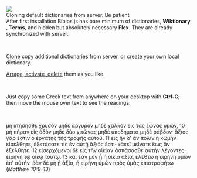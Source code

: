 <img src="../resources/icons/128x128.png" id="bookImg">

<div id="dicts-cloning" class="red is-hidden">
    Cloning default dictionaries from server. Be patient
</div>

<div id="dicts-cloned" class="is-hidden">
    After first installation Biblos.js has bare minimum of dictionaries, <b>Wiktionary</b> <!-- (based on <span class="external">https://en.wiktionary.org/wiki/Category:Ancient_Greek_language</span>) -->, <b>Terms</b>, and hidden but absolutely necessary <b>Flex</b>. They are already synchronized with server.
</div>

&nbsp;

<a href="#" data-section="remote-dicts">Clone</a> copy additional dictionaries from server, or create your own local dictionary.
<!-- or <a href="#" data-section="csv">import</a> dictionary from CSV files. -->

<a href="#" data-section="arrange-dicts">Arrage, activate, delete</a> them as you like.

&nbsp;

Just copy some Greek text from anywhere on your desktop with **Ctrl-C**; then move the mouse over text to see the readings:

&nbsp;

μὴ κτήσησθε χρυσὸν μηδὲ ἄργυρον μηδὲ χαλκὸν εἰς τὰς ζώνας ὑμῶν, 10 μὴ πήραν εἰς ὁδὸν μηδὲ δύο χιτῶνας μηδὲ ὑποδήματα μηδὲ ῥάβδον· ἄξιος γὰρ ἐστιν ὁ ἐργάτης τῆς τροφῆς αὐτοῦ. 11 εἰς ἣν δ’ ἂν πόλιν ἢ κώμην εἰσέλθητε, ἐξετάσατε τίς ἐν αὐτῇ ἄξιός ἐστι· κἀκεῖ μείνατε ἕως ἂν ἐξέλθητε. 12 εἰσερχόμενοι δὲ εἰς τὴν οἰκίαν ἀσπάσασθε αὐτήν λέγοντες· εἰρήνη τῷ οἰκῳ τούτῳ. 13 καὶ ἐὰν μὲν ᾖ ἡ οἰκία ἀξία, ἐλέθτω ἡ εἰρήνη ὑμῶν ἐπ’ αὐτήν· ἐὰν δὲ μὴ ᾖ ἀξία, ἡ εἰρήνη ὑμῶν πρὸς ὑμᾶς ἐπιστραφήτω (*Matthew 10:9-13*)

&nbsp;

&nbsp;

<!-- </div> -->

